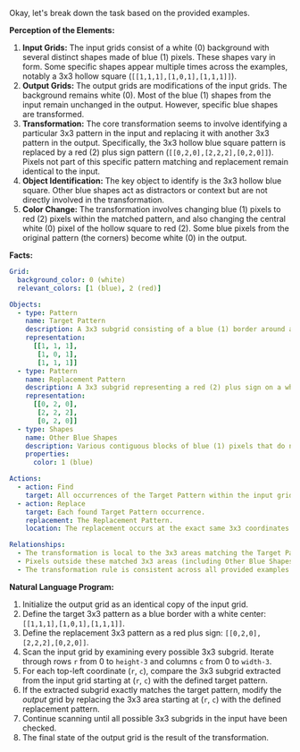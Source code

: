 Okay, let's break down the task based on the provided examples.

**Perception of the Elements:**

1.  **Input Grids:** The input grids consist of a white (0) background with several distinct shapes made of blue (1) pixels. These shapes vary in form. Some specific shapes appear multiple times across the examples, notably a 3x3 hollow square (`[[1,1,1],[1,0,1],[1,1,1]]`).
2.  **Output Grids:** The output grids are modifications of the input grids. The background remains white (0). Most of the blue (1) shapes from the input remain unchanged in the output. However, specific blue shapes are transformed.
3.  **Transformation:** The core transformation seems to involve identifying a particular 3x3 pattern in the input and replacing it with another 3x3 pattern in the output. Specifically, the 3x3 hollow blue square pattern is replaced by a red (2) plus sign pattern (`[[0,2,0],[2,2,2],[0,2,0]]`). Pixels not part of this specific pattern matching and replacement remain identical to the input.
4.  **Object Identification:** The key object to identify is the 3x3 hollow blue square. Other blue shapes act as distractors or context but are not directly involved in the transformation.
5.  **Color Change:** The transformation involves changing blue (1) pixels to red (2) pixels within the matched pattern, and also changing the central white (0) pixel of the hollow square to red (2). Some blue pixels from the original pattern (the corners) become white (0) in the output.

**Facts:**


```yaml
Grid:
  background_color: 0 (white)
  relevant_colors: [1 (blue), 2 (red)]

Objects:
  - type: Pattern
    name: Target Pattern
    description: A 3x3 subgrid consisting of a blue (1) border around a white (0) center.
    representation:
      [[1, 1, 1],
       [1, 0, 1],
       [1, 1, 1]]
  - type: Pattern
    name: Replacement Pattern
    description: A 3x3 subgrid representing a red (2) plus sign on a white (0) background.
    representation:
      [[0, 2, 0],
       [2, 2, 2],
       [0, 2, 0]]
  - type: Shapes
    name: Other Blue Shapes
    description: Various contiguous blocks of blue (1) pixels that do not match the Target Pattern.
    properties:
      color: 1 (blue)

Actions:
  - action: Find
    target: All occurrences of the Target Pattern within the input grid.
  - action: Replace
    target: Each found Target Pattern occurrence.
    replacement: The Replacement Pattern.
    location: The replacement occurs at the exact same 3x3 coordinates as the found Target Pattern.

Relationships:
  - The transformation is local to the 3x3 areas matching the Target Pattern.
  - Pixels outside these matched 3x3 areas (including Other Blue Shapes and background pixels) remain unchanged between the input and output grids.
  - The transformation rule is consistent across all provided examples.
```


**Natural Language Program:**

1.  Initialize the output grid as an identical copy of the input grid.
2.  Define the target 3x3 pattern as a blue border with a white center: `[[1,1,1],[1,0,1],[1,1,1]]`.
3.  Define the replacement 3x3 pattern as a red plus sign: `[[0,2,0],[2,2,2],[0,2,0]]`.
4.  Scan the input grid by examining every possible 3x3 subgrid. Iterate through rows `r` from 0 to `height-3` and columns `c` from 0 to `width-3`.
5.  For each top-left coordinate (`r`, `c`), compare the 3x3 subgrid extracted from the input grid starting at (`r`, `c`) with the defined target pattern.
6.  If the extracted subgrid exactly matches the target pattern, modify the *output* grid by replacing the 3x3 area starting at (`r`, `c`) with the defined replacement pattern.
7.  Continue scanning until all possible 3x3 subgrids in the input have been checked.
8.  The final state of the output grid is the result of the transformation.